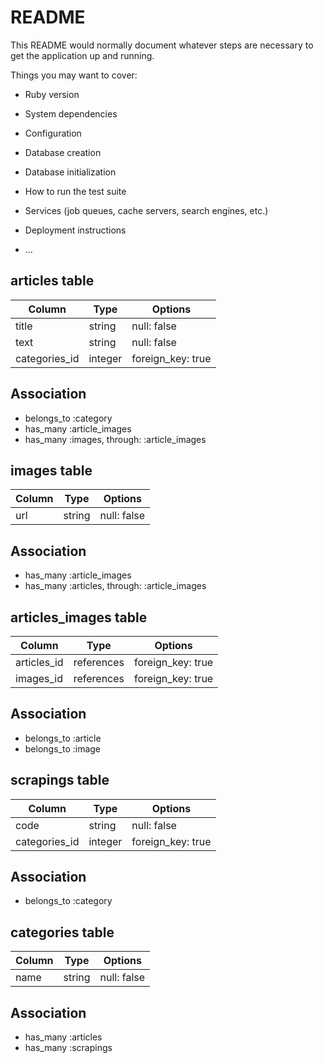 # README

This README would normally document whatever steps are necessary to get the
application up and running.

Things you may want to cover:

* Ruby version

* System dependencies

* Configuration

* Database creation

* Database initialization

* How to run the test suite

* Services (job queues, cache servers, search engines, etc.)

* Deployment instructions

* ...

## articles table
|Column|Type|Options|
|------|----|-------|
|title|string|null: false|
|text|string|null: false|
|categories_id|integer|foreign_key: true|
## Association
- belongs_to :category
- has_many :article_images
- has_many :images, through: :article_images

## images table
|Column|Type|Options|
|------|----|-------|
|url|string|null: false|
## Association
- has_many :article_images
- has_many :articles, through: :article_images

## articles_images table
|Column|Type|Options|
|------|----|-------|
|articles_id|references|foreign_key: true|
|images_id|references|foreign_key: true|
## Association
- belongs_to :article
- belongs_to :image

## scrapings table
|Column|Type|Options|
|------|----|-------|
|code|string|null: false|
|categories_id|integer|foreign_key: true|
## Association
- belongs_to :category

## categories table
|Column|Type|Options|
|------|----|-------|
|name|string|null: false|
## Association
- has_many :articles
- has_many :scrapings